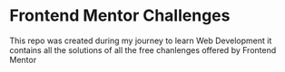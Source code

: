 # Frontend Mentor Challenges

This repo was created during my journey to learn Web Development it contains all the solutions of all the free chanlenges offered by Frontend Mentor